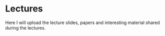 # Lectures

Here I will upload the lecture slides, papers and interesting material shared during the lectures.
